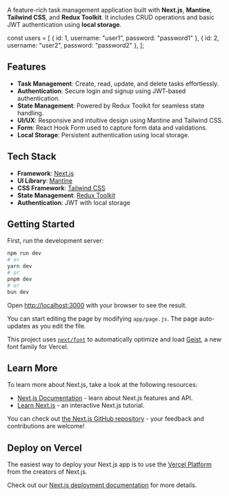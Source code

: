 A feature-rich task management application built with **Next.js**, **Mantine**, **Tailwind CSS**, and **Redux Toolkit**. It includes CRUD operations and basic JWT authentication using **local storage**.

const users = [
    { id: 1, username: "user1", password: "password1" },
    { id: 2, username: "user2", password: "password2" },
];

## Features

- **Task Management**: Create, read, update, and delete tasks effortlessly.
- **Authentication**: Secure login and signup using JWT-based authentication.
- **State Management**: Powered by Redux Toolkit for seamless state handling.
- **UI/UX**: Responsive and intuitive design using Mantine and Tailwind CSS.
- **Form**: React Hook Form used to capture form data and validations.
- **Local Storage**: Persistent authentication using local storage.

## Tech Stack

- **Framework**: [Next.js](https://nextjs.org/)
- **UI Library**: [Mantine](https://mantine.dev/)
- **CSS Framework**: [Tailwind CSS](https://tailwindcss.com/)
- **State Management**: [Redux Toolkit](https://redux-toolkit.js.org/)
- **Authentication**: JWT with local storage

## Getting Started

First, run the development server:

```bash
npm run dev
# or
yarn dev
# or
pnpm dev
# or
bun dev
```

Open [http://localhost:3000](http://localhost:3000) with your browser to see the result.

You can start editing the page by modifying `app/page.js`. The page auto-updates as you edit the file.

This project uses [`next/font`](https://nextjs.org/docs/app/building-your-application/optimizing/fonts) to automatically optimize and load [Geist](https://vercel.com/font), a new font family for Vercel.

## Learn More

To learn more about Next.js, take a look at the following resources:

- [Next.js Documentation](https://nextjs.org/docs) - learn about Next.js features and API.
- [Learn Next.js](https://nextjs.org/learn) - an interactive Next.js tutorial.

You can check out [the Next.js GitHub repository](https://github.com/vercel/next.js) - your feedback and contributions are welcome!

## Deploy on Vercel

The easiest way to deploy your Next.js app is to use the [Vercel Platform](https://vercel.com/new?utm_medium=default-template&filter=next.js&utm_source=create-next-app&utm_campaign=create-next-app-readme) from the creators of Next.js.

Check out our [Next.js deployment documentation](https://nextjs.org/docs/app/building-your-application/deploying) for more details.
